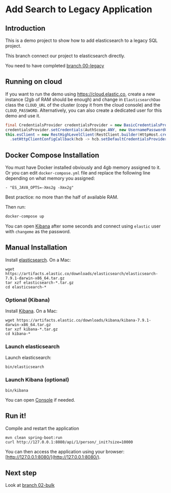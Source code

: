 Add Search to Legacy Application
================================

Introduction
------------

This is a demo project to show how to add elasticsearch to a legacy SQL project.

This branch connect our project to elasticsearch directly.

You need to have completed [branch 00-legacy](https://github.com/dadoonet/legacy-search/tree/00-legacy)

Running on cloud
----------------

If you want to run the demo using https://cloud.elastic.co, create a new
instance (2gb of RAM should be enough) and change in `ElasticsearchDao`
class the `CLOUD_URL` of the cluster (copy it from the cloud console)
and the `CLOUD_PASSWORD`. Alternatively, you can also create a dedicated
user for this demo and use it.

```java
final CredentialsProvider credentialsProvider = new BasicCredentialsProvider();
credentialsProvider.setCredentials(AuthScope.ANY, new UsernamePasswordCredentials("elastic", "CLOUD_PASSWORD"));
this.esClient = new RestHighLevelClient(RestClient.builder(HttpHost.create("CLOUD_URL"))
  .setHttpClientConfigCallback(hcb -> hcb.setDefaultCredentialsProvider(credentialsProvider)));
```

Docker Compose Installation
------------

You must have Docker installed obviously and 4gb memory assigned to it.
Or you can edit `docker-compose.yml` file and replace the following line depending on what memory you assigned:

```
- "ES_JAVA_OPTS=-Xms2g -Xmx2g"
```

Best practice: no more than the half of available RAM.

Then run:

```sh
docker-compose up
```

You can open [Kibana](http://localhost:5601/) after some seconds and
connect using `elastic` user with `changeme` as the password.


Manual Installation
------------

Install [elasticsearch](https://www.elastic.co/downloads/elasticsearch). On a Mac:

```
wget https://artifacts.elastic.co/downloads/elasticsearch/elasticsearch-7.9.1-darwin-x86_64.tar.gz
tar xzf elasticsearch-*.tar.gz
cd elasticsearch-*
```

### Optional (Kibana)

Install [Kibana](https://www.elastic.co/downloads/kibana). On a Mac:

```
wget https://artifacts.elastic.co/downloads/kibana/kibana-7.9.1-darwin-x86_64.tar.gz
tar xzf kibana-*.tar.gz
cd kibana-*
```

### Launch elasticsearch

Launch elasticsearch:

```
bin/elasticsearch
```

### Launch Kibana (optional)

```
bin/kibana
```

You can open [Console](http://localhost:5601/app/console) if needed.


Run it!
-------

Compile and restart the application

```
mvn clean spring-boot:run
curl http://127.0.0.1:8080/api/1/person/_init?size=10000
```

You can then access the application using your browser: [http://127.0.0.1:8080/](http://127.0.0.1:8080/).

Next step
---------

Look at [branch 02-bulk](https://github.com/dadoonet/legacy-search/tree/02-bulk)

